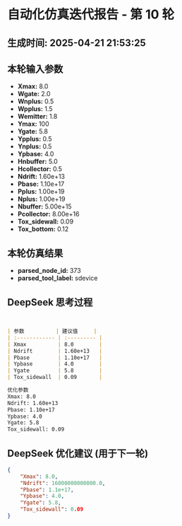 # 自动化仿真迭代报告 - 第 10 轮
**生成时间:** 2025-04-21 21:53:25
--- 
## 本轮输入参数
- **Xmax:** 8.0
- **Wgate:** 2.0
- **Wnplus:** 0.5
- **Wpplus:** 1.5
- **Wemitter:** 1.8
- **Ymax:** 100
- **Ygate:** 5.8
- **Ypplus:** 0.5
- **Ynplus:** 0.5
- **Ypbase:** 4.0
- **Hnbuffer:** 5.0
- **Hcollector:** 0.5
- **Ndrift:** 1.60e+13
- **Pbase:** 1.10e+17
- **Pplus:** 1.00e+19
- **Nplus:** 1.00e+19
- **Nbuffer:** 5.00e+15
- **Pcollector:** 8.00e+16
- **Tox_sidewall:** 0.09
- **Tox_bottom:** 0.12

## 本轮仿真结果
- **parsed_node_id:** 373
- **parsed_tool_label:** sdevice

## DeepSeek 思考过程
```markdown


| 参数          | 建议值     |
| :------------ | :--------- |
| Xmax          | 8.0        |
| Ndrift        | 1.60e+13   |
| Pbase         | 1.10e+17   |
| Ypbase        | 4.0        |
| Ygate         | 5.8        |
| Tox_sidewall  | 0.09       |

优化参数  
Xmax: 8.0  
Ndrift: 1.60e+13  
Pbase: 1.10e+17  
Ypbase: 4.0  
Ygate: 5.8  
Tox_sidewall: 0.09
```

## DeepSeek 优化建议 (用于下一轮)
```json
{
    "Xmax": 8.0,
    "Ndrift": 16000000000000.0,
    "Pbase": 1.1e+17,
    "Ypbase": 4.0,
    "Ygate": 5.8,
    "Tox_sidewall": 0.09
}
```